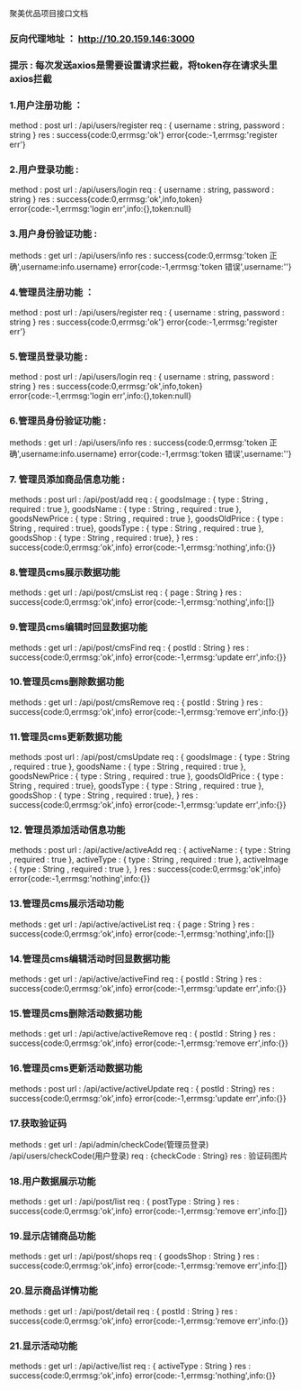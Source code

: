 聚美优品项目接口文档
### 反向代理地址 ： http://10.20.159.146:3000
### 提示 : 每次发送axios是需要设置请求拦截，将token存在请求头里 axios拦截

### 1.用户注册功能 ：
method : post
url : /api/users/register
req : {
  username : string,
  password : string
}
res : success{code:0,errmsg:'ok'} error{code:-1,errmsg:'register err'}

### 2.用户登录功能 :
method : post 
url : /api/users/login
req : {
  username : string,
  password : string
}
res : success{code:0,errmsg:'ok',info,token} error{code:-1,errmsg:'login err',info:{},token:null}

### 3.用户身份验证功能 : 
methods : get
url : /api/users/info
res : success{code:0,errmsg:'token 正确',username:info.username} error{code:-1,errmsg:'token 错误',username:''}

### 4.管理员注册功能 ：
method : post
url : /api/users/register
req : {
  username : string,
  password : string
}
res : success{code:0,errmsg:'ok'} error{code:-1,errmsg:'register err'}

### 5.管理员登录功能 :
method : post 
url : /api/users/login
req : {
  username : string,
  password : string
}
res : success{code:0,errmsg:'ok',info,token} error{code:-1,errmsg:'login err',info:{},token:null}

### 6.管理员身份验证功能 : 
methods : get
url : /api/users/info
res : success{code:0,errmsg:'token 正确',username:info.username} error{code:-1,errmsg:'token 错误',username:''}

### 7. 管理员添加商品信息功能 :
methods : post
url : /api/post/add
req : {
  goodsImage : { type : String , required : true },
  goodsName : { type : String , required : true },
  goodsNewPrice : { type : String , required : true },
  goodsOldPrice : { type : String , required : true},
  goodsType : { type : String , required : true },
  goodsShop : { type : String , required : true},
}
res : success{code:0,errmsg:'ok',info} error{code:-1,errmsg:'nothing',info:{}}

### 8.管理员cms展示数据功能
methods : get
url : /api/post/cmsList
req : { page : String }
res : success{code:0,errmsg:'ok',info} error{code:-1,errmsg:'nothing',info:[]}

### 9.管理员cms编辑时回显数据功能
methods : get
url : /api/post/cmsFind
req : { postId : String }
res : success{code:0,errmsg:'ok',info} error{code:-1,errmsg:'update err',info:{}}

### 10.管理员cms删除数据功能
methods : get
url : /api/post/cmsRemove
req : { postId : String }
res : success{code:0,errmsg:'ok',info} error{code:-1,errmsg:'remove err',info:{}}

### 11.管理员cms更新数据功能
methods :post
url : /api/post/cmsUpdate
req : {
  goodsImage : { type : String , required : true },
  goodsName : { type : String , required : true },
  goodsNewPrice : { type : String , required : true },
  goodsOldPrice : { type : String , required : true},
  goodsType : { type : String , required : true },
  goodsShop : { type : String , required : true},
}
res : success{code:0,errmsg:'ok',info} error{code:-1,errmsg:'update err',info:{}}

### 12. 管理员添加活动信息功能
methods : post
url : /api/active/activeAdd
req : {
  activeName : { type : String , required : true },
  activeType : { type : String , required : true },
  activeImage : { type : String , required : true },
}
res : success{code:0,errmsg:'ok',info} error{code:-1,errmsg:'nothing',info:{}}

### 13.管理员cms展示活动功能
methods : get
url : /api/active/activeList
req : { page : String }
res : success{code:0,errmsg:'ok',info} error{code:-1,errmsg:'nothing',info:[]}

### 14.管理员cms编辑活动时回显数据功能
methods : get
url : /api/active/activeFind
req : { postId : String }
res : success{code:0,errmsg:'ok',info} error{code:-1,errmsg:'update err',info:{}}

### 15.管理员cms删除活动数据功能
methods : get
url : /api/active/activeRemove
req : { postId : String }
res : success{code:0,errmsg:'ok',info} error{code:-1,errmsg:'remove err',info:{}}

### 16.管理员cms更新活动数据功能
methods : post
url : /api/active/activeUpdate
req : { postId : String}
res : success{code:0,errmsg:'ok',info} error{code:-1,errmsg:'update err',info:{}}

### 17.获取验证码
methods : get
url : /api/admin/checkCode(管理员登录) /api/users/checkCode(用户登录)
req : {checkCode : String}
res : 验证码图片

### 18.用户数据展示功能
methods : get
url : /api/post/list
req : { postType : String }
res : success{code:0,errmsg:'ok',info} error{code:-1,errmsg:'remove err',info:[]}

### 19.显示店铺商品功能
methods : get 
url : /api/post/shops
req : { goodsShop : String }
res :  success{code:0,errmsg:'ok',info} error{code:-1,errmsg:'remove err',info:[]}

### 20.显示商品详情功能
methods : get
url : /api/post/detail
req : { postId : String }
res : success{code:0,errmsg:'ok',info} error{code:-1,errmsg:'remove err',info:{}}

### 21.显示活动功能
methods : get
url : /api/active/list
req : { activeType : String }
res : success{code:0,errmsg:'ok',info} error{code:-1,errmsg:'nothing',info:{}}